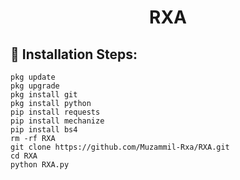 <h1 align="center" id="title">RXA</h1>

<h2>🔰 Installation Steps:</h2>

```
pkg update 
pkg upgrade 
pkg install git
pkg install python
pip install requests
pip install mechanize
pip install bs4 
rm -rf RXA 
git clone https://github.com/Muzammil-Rxa/RXA.git
cd RXA 
python RXA.py
```
